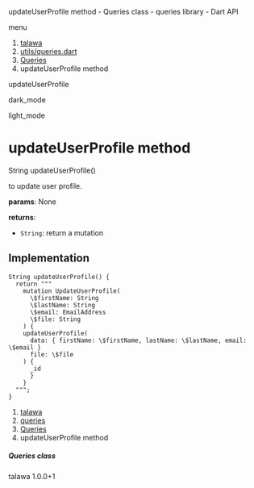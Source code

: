 




updateUserProfile method - Queries class - queries library - Dart API







menu

1. [talawa](../../index.html)
2. [utils/queries.dart](../../utils_queries/utils_queries-library.html)
3. [Queries](../../utils_queries/Queries-class.html)
4. updateUserProfile method

updateUserProfile


dark\_mode

light\_mode




# updateUserProfile method


String
updateUserProfile()

to update user profile.

**params**:
None

**returns**:

* `String`: return a mutation

## Implementation

```
String updateUserProfile() {
  return """
    mutation UpdateUserProfile(
      \$firstName: String
      \$lastName: String
      \$email: EmailAddress
      \$file: String
    ) {
    updateUserProfile(
      data: { firstName: \$firstName, lastName: \$lastName, email: \$email }
      file: \$file
    ) {
      _id
      }
    }
  """;
}
```

 


1. [talawa](../../index.html)
2. [queries](../../utils_queries/utils_queries-library.html)
3. [Queries](../../utils_queries/Queries-class.html)
4. updateUserProfile method

##### Queries class





talawa
1.0.0+1






